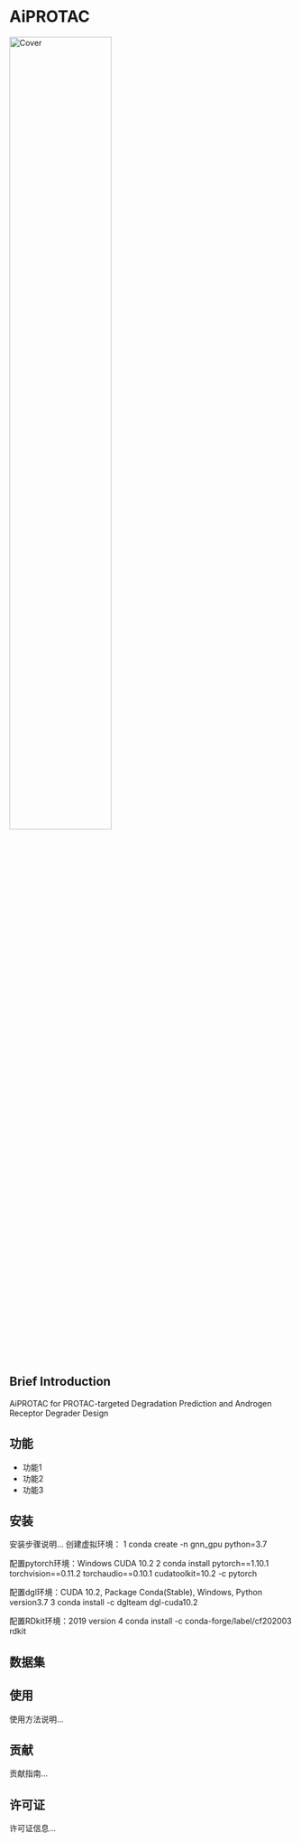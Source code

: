 # AiPROTAC

<img src="https://raw.githubusercontent.com/LiZhang30/AiPROTAC/blob/main/images/cover.png?raw=true" alt="Cover" width="60%" />

## Brief Introduction

AiPROTAC for PROTAC-targeted Degradation Prediction and Androgen Receptor Degrader Design

## 功能

- 功能1
- 功能2
- 功能3

## 安装

安装步骤说明...
创建虚拟环境：
1 conda create -n gnn_gpu python=3.7  

配置pytorch环境：Windows CUDA 10.2
2 conda install pytorch==1.10.1 torchvision==0.11.2 torchaudio==0.10.1 cudatoolkit=10.2 -c pytorch

配置dgl环境：CUDA 10.2, Package Conda(Stable), Windows, Python version3.7
3 conda install -c dglteam dgl-cuda10.2

配置RDkit环境：2019 version
4 conda install -c conda-forge/label/cf202003 rdkit

## 数据集

## 使用

使用方法说明...

## 贡献

贡献指南...

## 许可证

许可证信息...
